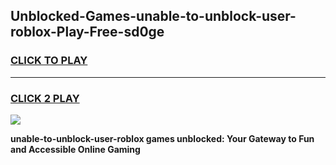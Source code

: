 
## Unblocked-Games-unable-to-unblock-user-roblox-Play-Free-sd0ge
<h3>
<a href="https://premium76.site?title=unable-to-unblock-user-roblox&ref=12A">CLICK TO PLAY</a></h3>
<hr>

<h3>
<a href="https://premium76.site?title=unable-to-unblock-user-roblox&ref=12A">CLICK 2 PLAY</a>
  
</h3>

<a href="https://premium76.site?title=unable-to-unblock-user-roblox&ref=12A"><img src="https://clearcache.store/games.png"></a>


**unable-to-unblock-user-roblox games unblocked: Your Gateway to Fun and Accessible Online Gaming**
